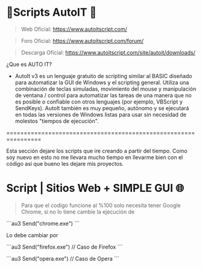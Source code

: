 # 📃Scripts AutoIT 📃

> Web Oficial: https://www.autoitscript.com/

> Foro Oficial: https://www.autoitscript.com/forum/

> Descarga Oficial: https://www.autoitscript.com/site/autoit/downloads/


¿Que es AUTO IT?
- AutoIt v3 es un lenguaje gratuito de scripting similar al BASIC diseñado para automatizar la GUI de Windows y el scripting general. Utiliza una combinación de teclas simuladas, movimiento del mouse y manipulación de ventana / control para automatizar las tareas de una manera que no es posible o confiable con otros lenguajes (por ejemplo, VBScript y SendKeys). AutoIt también es muy pequeño, autónomo y se ejecutará en todas las versiones de Windows listas para usar sin necesidad de molestos "tiempos de ejecución".


================================================================


Esta sección dejare los scripts que ire creando a partir del tiempo. Como soy nuevo en esto no me llevara mucho tiempo en llevarme bien con el código así que bueno les dejare mis proyectos.


# Script | Sitios Web + SIMPLE GUI 🌐

> Para que el codigo funcione al %100 solo necesita tener Google Chrome, si no lo tiene cambie la ejecución de 

´´´au3
Send("chrome.exe")
´´´


Lo debe cambiar por


´´´au3
Send("firefox.exe") // Caso de Firefox
´´´


´´´au3
Send("opera.exe") // Caso de Opera
´´´



